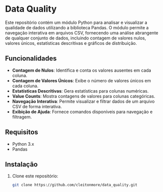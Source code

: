 # Data Quality

Este repositório contém um módulo Python para analisar e visualizar a qualidade de dados utilizando a biblioteca Pandas. O módulo permite a navegação interativa em arquivos CSV, fornecendo uma análise abrangente de qualquer conjunto de dados, incluindo contagem de valores nulos, valores únicos, estatísticas descritivas e gráficos de distribuição.

## Funcionalidades

- **Contagem de Nulos**: Identifica e conta os valores ausentes em cada coluna.
- **Contagem de Valores Únicos**: Exibe o número de valores únicos em cada coluna.
- **Estatísticas Descritivas**: Gera estatísticas para colunas numéricas.
- **Value Counts**: Mostra contagens de valores para colunas categóricas.
- **Navegação Interativa**: Permite visualizar e filtrar dados de um arquivo CSV de forma interativa.
- **Exibição de Ajuda**: Fornece comandos disponíveis para navegação e filtragem.

## Requisitos

- Python 3.x
- Pandas

## Instalação

1. Clone este repositório:
   ```bash
   git clone https://github.com/cleitonmore/data_quality.git
